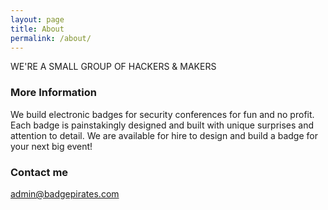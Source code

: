 ```yaml
---
layout: page
title: About
permalink: /about/
---
```


WE'RE A SMALL GROUP OF HACKERS & MAKERS

### More Information

We build electronic badges for security conferences for fun and no profit. Each badge is painstakingly designed and built with unique surprises and attention to detail. We are available for hire to design and build a badge for your next big event!

### Contact me

[admin@badgepirates.com](mailto:admin@badgepirates.com)
